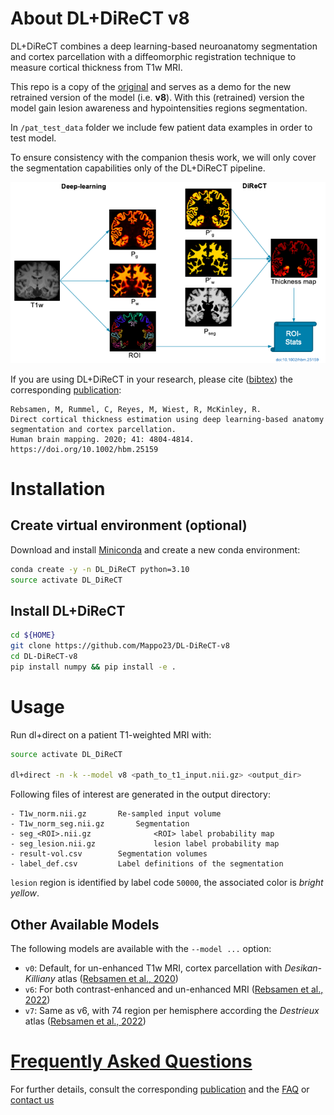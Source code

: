 # About DL+DiReCT v8

DL+DiReCT combines a deep learning-based neuroanatomy segmentation and cortex parcellation with a diffeomorphic registration technique to measure cortical thickness from T1w MRI.

This repo is a copy of the [original](https://github.com/SCAN-NRAD/DL-DiReCT) and serves as a demo for the new retrained version of the model (i.e. **v8**). With this (retrained) version the model gain lesion awareness and hypointensities regions segmentation. 

In ```/pat_test_data``` folder we include few patient data examples in order to test model.

To ensure consistency with the companion thesis work, we will only cover the segmentation capabilities only of the DL+DiReCT pipeline.


![Abstract](doc/abstract.png)

If you are using DL+DiReCT in your research, please cite ([bibtex](citations.bib)) the corresponding [publication](https://doi.org/10.1002/hbm.25159):
```
Rebsamen, M, Rummel, C, Reyes, M, Wiest, R, McKinley, R.
Direct cortical thickness estimation using deep learning‐based anatomy segmentation and cortex parcellation.
Human brain mapping. 2020; 41: 4804-4814. https://doi.org/10.1002/hbm.25159
```


# Installation
## Create virtual environment (optional)
Download and install [Miniconda](https://conda.io/projects/conda/en/latest/user-guide/install/linux.html) and create a new conda environment:

```bash
conda create -y -n DL_DiReCT python=3.10
source activate DL_DiReCT
```

## Install DL+DiReCT
```bash
cd ${HOME}
git clone https://github.com/Mappo23/DL-DiReCT-v8
cd DL-DiReCT-v8
pip install numpy && pip install -e .
```

# Usage
Run dl+direct on a patient T1-weighted MRI with:
```bash
source activate DL_DiReCT

dl+direct -n -k --model v8 <path_to_t1_input.nii.gz> <output_dir>
```

Following files of interest are generated in the output directory:
```
- T1w_norm.nii.gz		Re-sampled input volume
- T1w_norm_seg.nii.gz		Segmentation
- seg_<ROI>.nii.gz              <ROI> label probability map   
- seg_lesion.nii.gz             lesion label probability map   
- result-vol.csv		Segmentation volumes
- label_def.csv			Label definitions of the segmentation
```


```lesion``` region is identified by label code ```50000```, the associated color is *bright yellow*.


## Other Available Models
The following models are available with the ```--model ...``` option:
- ```v0```: Default, for un-enhanced T1w MRI, cortex parcellation with *Desikan-Killiany* atlas ([Rebsamen et al., 2020](https://doi.org/10.1002/hbm.25159))
- ```v6```: For both contrast-enhanced and un-enhanced MRI ([Rebsamen et al., 2022](https://doi.org/10.1002/hbm.26117))
- ```v7```: Same as v6, with 74 region per hemisphere according the *Destrieux* atlas ([Rebsamen et al., 2022](https://doi.org/10.1002/hbm.26117))

# [Frequently Asked Questions](doc/faq.md)
For further details, consult the corresponding [publication](https://doi.org/10.1002/hbm.25159) and the [FAQ](doc/faq.md) or [contact us](http://www.scancore.org/index.php/research/imageanalytics)